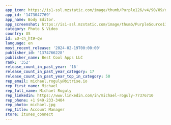```yaml
---
app_icon: https://is1-ssl.mzstatic.com/image/thumb/Purple126/v4/90/89/df/9089df07-3e7b-081c-c063-bf2e916ff940/AppIcon1-0-0-1x_U007emarketing-0-7-0-0-85-220.png/1024x1024bb.png
app_id: '1473047769'
app_name: Body Editor.
app_screenshot: https://is1-ssl.mzstatic.com/image/thumb/PurpleSource116/v4/87/55/ff/8755ff14-3ba7-f184-36a4-890b39fc2a86/64278800-91bc-45ed-88a8-6246f83f55fa_1242x2688_1.png/1242x2688bb.png
category: Photo & Video
country: US
id: EQ-cn_ht9-qw
language: en
most_recent_release: '2024-02-19T00:00:00'
publisher_id: '1374766228'
publisher_name: Best Cool Apps LLC
rank: '352'
release_count_in_past_year: '16'
release_count_in_past_year_category: 17
release_count_in_past_year_top_in_category: 50
rep_email: michael.roguly@bitrise.io
rep_first_name: Michael
rep_full_name: Michael Roguly
rep_linkedin: https://www.linkedin.com/in/michael-roguly-77376710
rep_phone: +1 949-233-3404
rep_photo: michael.jpg
rep_title: Account Manager
store: itunes_connect
---
```

